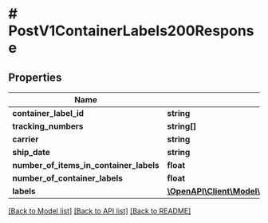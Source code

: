 # # PostV1ContainerLabels200Response

## Properties

Name | Type | Description | Notes
------------ | ------------- | ------------- | -------------
**container_label_id** | **string** |  | [optional]
**tracking_numbers** | **string[]** |  | [optional]
**carrier** | **string** |  | [optional]
**ship_date** | **string** |  | [optional]
**number_of_items_in_container_labels** | **float** |  | [optional]
**number_of_container_labels** | **float** |  | [optional]
**labels** | [**\OpenAPI\Client\Model\PostV1Manifests200ResponseLabelsInner[]**](PostV1Manifests200ResponseLabelsInner.md) |  | [optional]

[[Back to Model list]](../../README.md#models) [[Back to API list]](../../README.md#endpoints) [[Back to README]](../../README.md)
